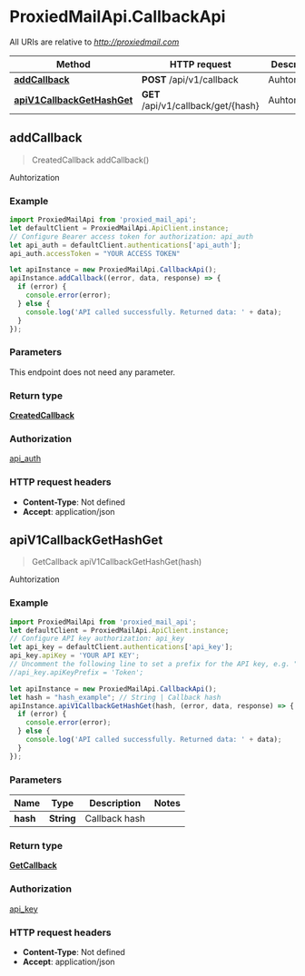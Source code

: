 # ProxiedMailApi.CallbackApi

All URIs are relative to *http://proxiedmail.com*

Method | HTTP request | Description
------------- | ------------- | -------------
[**addCallback**](CallbackApi.md#addCallback) | **POST** /api/v1/callback | Auhtorization
[**apiV1CallbackGetHashGet**](CallbackApi.md#apiV1CallbackGetHashGet) | **GET** /api/v1/callback/get/{hash} | Auhtorization



## addCallback

> CreatedCallback addCallback()

Auhtorization



### Example

```javascript
import ProxiedMailApi from 'proxied_mail_api';
let defaultClient = ProxiedMailApi.ApiClient.instance;
// Configure Bearer access token for authorization: api_auth
let api_auth = defaultClient.authentications['api_auth'];
api_auth.accessToken = "YOUR ACCESS TOKEN"

let apiInstance = new ProxiedMailApi.CallbackApi();
apiInstance.addCallback((error, data, response) => {
  if (error) {
    console.error(error);
  } else {
    console.log('API called successfully. Returned data: ' + data);
  }
});
```

### Parameters

This endpoint does not need any parameter.

### Return type

[**CreatedCallback**](CreatedCallback.md)

### Authorization

[api_auth](../README.md#api_auth)

### HTTP request headers

- **Content-Type**: Not defined
- **Accept**: application/json


## apiV1CallbackGetHashGet

> GetCallback apiV1CallbackGetHashGet(hash)

Auhtorization



### Example

```javascript
import ProxiedMailApi from 'proxied_mail_api';
let defaultClient = ProxiedMailApi.ApiClient.instance;
// Configure API key authorization: api_key
let api_key = defaultClient.authentications['api_key'];
api_key.apiKey = 'YOUR API KEY';
// Uncomment the following line to set a prefix for the API key, e.g. "Token" (defaults to null)
//api_key.apiKeyPrefix = 'Token';

let apiInstance = new ProxiedMailApi.CallbackApi();
let hash = "hash_example"; // String | Callback hash
apiInstance.apiV1CallbackGetHashGet(hash, (error, data, response) => {
  if (error) {
    console.error(error);
  } else {
    console.log('API called successfully. Returned data: ' + data);
  }
});
```

### Parameters


Name | Type | Description  | Notes
------------- | ------------- | ------------- | -------------
 **hash** | **String**| Callback hash | 

### Return type

[**GetCallback**](GetCallback.md)

### Authorization

[api_key](../README.md#api_key)

### HTTP request headers

- **Content-Type**: Not defined
- **Accept**: application/json


